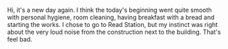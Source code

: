 Hi, it's a new day again.
I think the today's beginning went quite smooth with personal hygiene, room cleaning, having breakfast with a bread and starting the works.
I chose to go to Read Station, but my instinct was right about the very loud noise from the construction next to the building. That's feel bad.